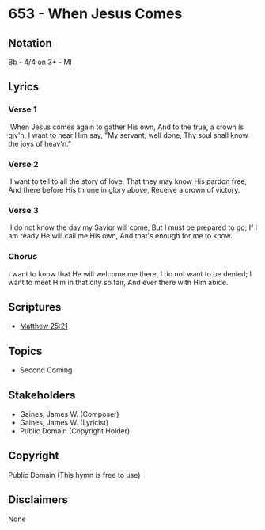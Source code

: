 # 653 - When Jesus Comes

## Notation

Bb - 4/4 on 3+ - MI

## Lyrics

### Verse 1

 When Jesus comes again to gather His own, And to the true, a crown is giv'n, I want to hear Him say, "My servant, well done, Thy soul shall know the joys of heav'n."

### Verse 2

 I want to tell to all the story of love, That they may know His pardon free; And there before His throne in glory above, Receive a crown of victory.

### Verse 3

 I do not know the day my Savior will come, But I must be prepared to go; If I am ready He will call me His own, And that's enough for me to know.

### Chorus

I want to know that He will welcome me there, I do not want to be denied; I want to meet Him in that city so fair, And ever there with Him abide. 


## Scriptures

- [Matthew 25:21](https://www.biblegateway.com/passage/?search=Matthew%2025%3A21)

## Topics

- Second Coming

## Stakeholders

- Gaines, James W. (Composer)
- Gaines, James W. (Lyricist)
- Public Domain (Copyright Holder)

## Copyright

Public Domain
(This hymn is free to use)

## Disclaimers

None

